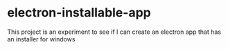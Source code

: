 # electron-installable-app

This project is an experiment to see if I can create an electron app that has 
an installer for windows

